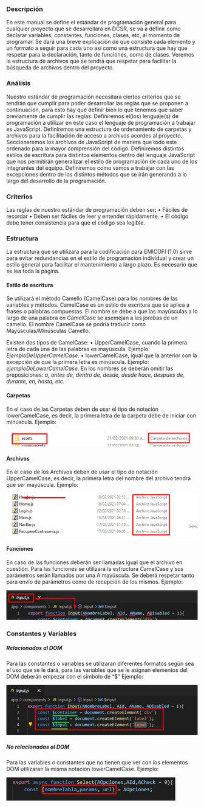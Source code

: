 ### Descripción
En este manual se define el estándar de programación general para cualquier proyecto que se desarrollara en DCSR, se va a definir como declarar variables, constantes, funciones, clases, etc, al momento de programar. Se dará una breve explicación de que consiste cada elemento y un formato a seguir para cada uno así como una estructura que hay que respetar para la declaración, tanto de funciones, como de clases. Veremos la estructura de archivos que se tendrá que respetar para facilitar la búsqueda de archivos dentro del proyecto.

### Análisis
Nuestro estándar de programación necesitara ciertos criterios que se tendrán que cumplir para poder desarrollar las reglas que se proponen a continuación, para esto hay que definir bien lo que tenemos que saber previamente de cumplir las reglas.
Definiremos el(los) lenguaje(s) de programación a utilizar en este caso el lenguaje de programación a trabajar es JavaScript.
Definiremos una estructura de ordenamiento de carpetas y archivos para la facilitación de acceso a archivos acordes al proyecto.
Seccionaremos los archivos de JavaScript de manera que todo este ordenado para la mayor comprensión del código.
Definiremos distintos estilos de escritura para distintos elementos dentro del lenguaje JavaScript que nos permitirán generalizar el estilo de programación de cada uno de los integrantes del equipo.
Definiremos como vamos a trabajar con las excepciones dentro de los distintos métodos que se irán generando a lo largo del desarrollo de la programación.

### Criterios
Las reglas de nuestro estándar de programación deben ser:
•	Fáciles de recordar
•	Deben ser fáciles de leer y entender rápidamente.
•	El código debe tener consistencia para que el código sea legible.

### Estructura
La estructura que se utilizara para la codificación para EMICOFI (1.0) sirve para evitar redundancias en el estilo de programación individual y crear un estilo general para facilitar el mantenimiento a largo plazo. Es necesario que se lea toda la pagina.

#### Estilo de escritura
Se utilizará el método Camello (CamelCase) para los nombres de las variables y métodos. 
CamelCase es un estilo de escritura que se aplica a frases o palabras compuestas. 
El nombre se debe a que las mayúsculas a lo largo de una palabra en CamelCase se asemejan a las jorobas de un camello. 
El nombre CamelCase se podría traducir como Mayúsculas/Minúsculas Camello. 
 
Existen dos tipos de CamelCase: 
•	UpperCamelCase, cuando la primera letra de cada una de las palabras es mayúscula. Ejemplo: *EjemploDeUpperCamelCase*. 
•	lowerCamelCase, igual que la anterior con la excepción de que la primera letra es minúscula. Ejemplo: *ejemploDeLowerCamelCase*. 
En los nombres se deberán omitir las preposiciones: *a, antes de, dentro de, desde, desde hace, despues de, durante, en, hasta, etc.* 

#### Carpetas
En el caso de las Carpetas deben de usar el tipo de notación lowerCamelCase, es decir, la primera letra de la carpeta debe de iniciar con minúscula.
Ejemplo:

![Imagen de como se deben nombrar las carpertas](https://github.com/stribesart/Documentacion/blob/main/imagenes/ReglasCodificacion/carpetas.png?raw=true)

#### Archivos
En el caso de los Archivos deben de usar el tipo de notación UpperCamelCase, es decir, la primera letra del nombre del archivo tendrá que ser mayúscula.
Ejemplo:

![Imagen de como se deben nombrar los archivos](https://github.com/stribesart/Documentacion/blob/main/imagenes/ReglasCodificacion/archivos.png?raw=true)

#### Funciones
En caso de las funciones deberán ser llamadas igual que el archivo en cuestión. Para las funciones se utilizará la estructura CamelCase y sus parámetros serán llamados por una A mayúscula.
Se deberá respetar tanto para envío de parámetros como de recepción de los mismos.
Ejemplo: 

![Imagen de como se deben nombrar las funciones](https://github.com/stribesart/Documentacion/blob/main/imagenes/ReglasCodificacion/funciones.png?raw=true)

### Constantes y Variables
##### Relacionadas al DOM
Para las constantes o variables se utilizaran diferentes formatos según sea el uso que se le dará, para las variables que se le asignan elementos del DOM deberán empezar con el símbolo de “$”
Ejemplo:

![Imagen de como se deben nombrar las constantes o variables](https://github.com/stribesart/Documentacion/blob/main/imagenes/ReglasCodificacion/vcDOM.png?raw=true)

##### No relacionadas al DOM
Para las variables o constantes que no tienen que ver con los elementos DOM utilizaran la misma notación lowerCamelCase.
Ejemplo:

![Imagen de como se deben nombrar las constantes o variables](https://github.com/stribesart/Documentacion/blob/main/imagenes/ReglasCodificacion/vcNoDOM.png?raw=true)